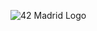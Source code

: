 ![42 Madrid Logo](https://www.google.com/url?sa=i&url=https%3A%2F%2Fwomandigital.es%2Fevento%2Fcampus-42%2F&psig=AOvVaw3Ys0_iiQNkeAHpj3y5UY49&ust=1723483493156000&source=images&cd=vfe&opi=89978449&ved=0CBEQjRxqFwoTCMDq07267YcDFQAAAAAdAAAAABAE)
